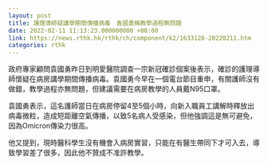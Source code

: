 ```yaml
---
layout: post
title: 護理導師疑講學期間傳播病毒　袁國勇稱教學過程無問題
date: 2022-02-11 11:13:23.000000000 +08:00
link: https://news.rthk.hk/rthk/ch/component/k2/1633128-20220211.htm
categories: rthk
---
```


政府專家顧問袁國勇昨日到明愛醫院調查一宗新冠確診個案後表示，確診的護理導師懷疑在病房講學期間傳播病毒。袁國勇今早在一個電台節目重申，有關護師沒有做錯，教學過程亦無問題，但建議需要在病房教學的人員戴N95口罩。

袁國勇表示，這名護師當日在病房停留4至5個小時，向新入職員工講解時釋放出病毒微粒，造成短距離空氣傳播，以致5名病人受感染，但他強調這是無可避免，因為Omicron傳染力很高。

他又提到，現時醫科學生沒有機會入病房實習，只能在有醫生帶同下才可入去，導致學習差了很多，因此他不贊成不准許教學。
